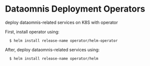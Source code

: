 # Dataomnis Deployment Operators
deploy dataomnis-related services on K8S with operator

First, install operator using:
```
  $ helm install release-name operator/helm-operator
```

After, deploy dataomnis-related services using:
```
  $ helm install release-name operator/helm
```
